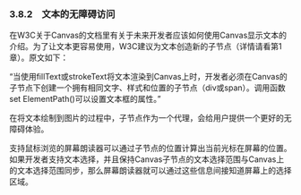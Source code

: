 ### 3.8.2　文本的无障碍访问

在W3C关于Canvas的文档里有关于未来开发者应该如何使用Canvas显示文本的介绍。为了让文本更容易使用，W3C建议为文本创造新的子节点（详情请看第1章）。原文如下：

“当使用fillText或strokeText将文本渲染到Canvas上时，开发者必须在Canvas的子节点下创建一个拥有相同文字、样式和位置的子节点（div或span）。调用函数set ElementPath()可以设置文本框的属性。”

在将文本绘制到图片的过程中，子节点作为一个代理，会给用户提供一个更好的无障碍体验。

支持鼠标浏览的屏幕朗读器可以通过子节点的位置计算出当前光标在屏幕的位置。如果开发者支持文本选择，并且保持Canvas子节点的文本选择范围与Canvas上的文本选择范围同步，那么屏幕朗读器就可以通过这些信息间接知道屏幕上的选择区域。

